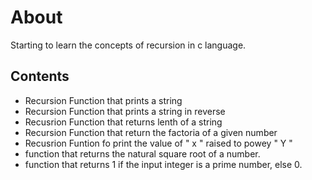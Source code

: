 # About

Starting to learn the concepts of recursion in c language.

## Contents

* Recursion Function that prints a string
* Recursion Function that prints a string in reverse
* Recusrion Function that returns lenth of a string
* Recursion Function that return the factoria of a given number
* Recusrion Funtion fo print the value of " x " raised to powey " Y "
* function that returns the natural square root of a number.
* function that returns 1 if the input integer is a prime number, else 0.
